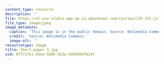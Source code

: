 ```yaml
---
content_type: resource
description: ''
file: https://ol-ocw-studio-app-qa.s3.amazonaws.com/courses/21h-331-julius-caesar-and-the-fall-of-the-roman-republic-spring-2016/07f71fb101ee5b86d23e5992984fb147_Short-paper-3.jpg
file_type: image/jpeg
image_metadata:
  caption: 'This image is in the public domain. Source: Wikimedia Commons'
  credit: 'Source: Wikimedia Commons.'
  image-alt: ''
resourcetype: Image
title: Short-paper-3.jpg
uid: 07f71fb1-01ee-5b86-d23e-5992984fb147
---
```

